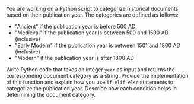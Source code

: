 You are working on a Python script to categorize historical documents based on their publication year. The categories are defined as follows:

- "Ancient" if the publication year is before 500 AD
- "Medieval" if the publication year is between 500 and 1500 AD (inclusive)
- "Early Modern" if the publication year is between 1501 and 1800 AD (inclusive)
- "Modern" if the publication year is after 1800 AD

Write Python code that takes an integer `year` as input and returns the corresponding document category as a string. Provide the implementation of this function and explain how you use `if-elif-else` statements to categorize the publication year. Describe how each condition helps in determining the document category.